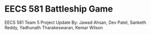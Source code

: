 # EECS 581 Battleship Game
EECS 581 Team 5 Project Update
By: Jawad Ahsan, Dev Patel, Sanketh Reddy, Yadhunath Tharakeswaran, Kemar Wilson




